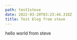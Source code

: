 ```yaml
---
path: test1steve
date: 2022-03-20T03:23:44.318Z
title: Test blog from steve
---
```

hello world from steve